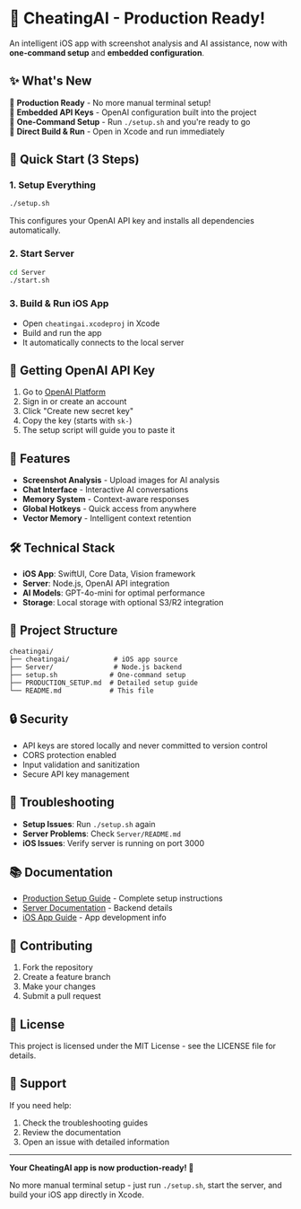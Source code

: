 # 🚀 CheatingAI - Production Ready!

An intelligent iOS app with screenshot analysis and AI assistance, now with **one-command setup** and **embedded configuration**.

## ✨ What's New

🎯 **Production Ready** - No more manual terminal setup!  
🔑 **Embedded API Keys** - OpenAI configuration built into the project  
🚀 **One-Command Setup** - Run `./setup.sh` and you're ready to go  
📱 **Direct Build & Run** - Open in Xcode and run immediately  

## 🚀 Quick Start (3 Steps)

### 1. Setup Everything
```bash
./setup.sh
```
This configures your OpenAI API key and installs all dependencies automatically.

### 2. Start Server
```bash
cd Server
./start.sh
```

### 3. Build & Run iOS App
- Open `cheatingai.xcodeproj` in Xcode
- Build and run the app
- It automatically connects to the local server

## 🔑 Getting OpenAI API Key

1. Go to [OpenAI Platform](https://platform.openai.com/api-keys)
2. Sign in or create an account
3. Click "Create new secret key"
4. Copy the key (starts with `sk-`)
5. The setup script will guide you to paste it

## 📱 Features

- **Screenshot Analysis** - Upload images for AI analysis
- **Chat Interface** - Interactive AI conversations
- **Memory System** - Context-aware responses
- **Global Hotkeys** - Quick access from anywhere
- **Vector Memory** - Intelligent context retention

## 🛠️ Technical Stack

- **iOS App**: SwiftUI, Core Data, Vision framework
- **Server**: Node.js, OpenAI API integration
- **AI Models**: GPT-4o-mini for optimal performance
- **Storage**: Local storage with optional S3/R2 integration

## 📁 Project Structure

```
cheatingai/
├── cheatingai/           # iOS app source
├── Server/               # Node.js backend
├── setup.sh             # One-command setup
├── PRODUCTION_SETUP.md  # Detailed setup guide
└── README.md            # This file
```

## 🔒 Security

- API keys are stored locally and never committed to version control
- CORS protection enabled
- Input validation and sanitization
- Secure API key management

## 🚨 Troubleshooting

- **Setup Issues**: Run `./setup.sh` again
- **Server Problems**: Check `Server/README.md`
- **iOS Issues**: Verify server is running on port 3000

## 📚 Documentation

- [Production Setup Guide](PRODUCTION_SETUP.md) - Complete setup instructions
- [Server Documentation](Server/README.md) - Backend details
- [iOS App Guide](cheatingai/README.md) - App development info

## 🤝 Contributing

1. Fork the repository
2. Create a feature branch
3. Make your changes
4. Submit a pull request

## 📄 License

This project is licensed under the MIT License - see the LICENSE file for details.

## 🎉 Support

If you need help:
1. Check the troubleshooting guides
2. Review the documentation
3. Open an issue with detailed information

---

**Your CheatingAI app is now production-ready! 🎯**

No more manual terminal setup - just run `./setup.sh`, start the server, and build your iOS app directly in Xcode.


